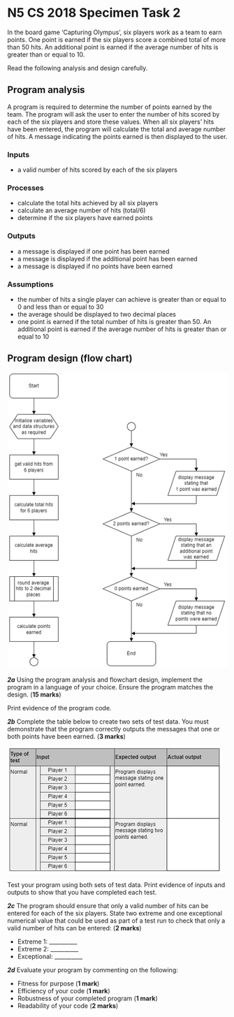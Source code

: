 # N5 CS 2018 Specimen Task 2

In the board game ‘Capturing Olympus’, six players work as a team to earn points. One point is earned if the six players score a combined total of more than 50 hits. An additional point is earned if the average number of hits is greater than or equal to 10.

Read the following analysis and design carefully.

## Program analysis

A program is required to determine the number of points earned by the team.
The program will ask the user to enter the number of hits scored by each of the six players and store these values. When all six players’ hits have been entered, the program will calculate the total and average number of hits. A message indicating the points earned is then displayed to the user.

### Inputs

* a valid number of hits scored by each of the six players

### Processes

* calculate the total hits achieved by all six players
* calculate an average number of hits (total/6)
* determine if the six players have earned points

### Outputs

* a message is displayed if one point has been earned
* a message is displayed if the additional point has been earned
* a message is displayed if no points have been earned

### Assumptions

* the number of hits a single player can achieve is greater than or equal to 0 and less than or equal to 30
* the average should be displayed to two decimal places
* one point is earned if the total number of hits is greater than 50. An additional point is earned if the average number of hits is greater than or equal to 10

## Program design (flow chart)

![Flow chart](assets/fc.png)

___2a___ Using the program analysis and flowchart design, implement the program in a language of your choice. Ensure the program matches the design. (__15 marks__)

Print evidence of the program code.

___2b___ Complete the table below to create two sets of test data. You must demonstrate that the program correctly outputs the messages that one or both points have been earned. (__3 marks__)

![Test data](assets/test.png)

Test your program using both sets of test data. Print evidence of inputs and outputs to show that you have completed each test.

___2c___ The program should ensure that only a valid number of hits can be entered for each of the six players. State two extreme and one exceptional numerical value that could be used as part of a test run to check that only a valid number of hits can be
entered: (__2 marks__)

* Extreme 1: __________
* Extreme 2: __________
* Exceptional: __________

___2d___ Evaluate your program by commenting on the following:

* Fitness for purpose (__1 mark__)
* Efficiency of your code (__1 mark__)
* Robustness of your completed program (__1 mark__)
* Readability of your code (__2 marks__)